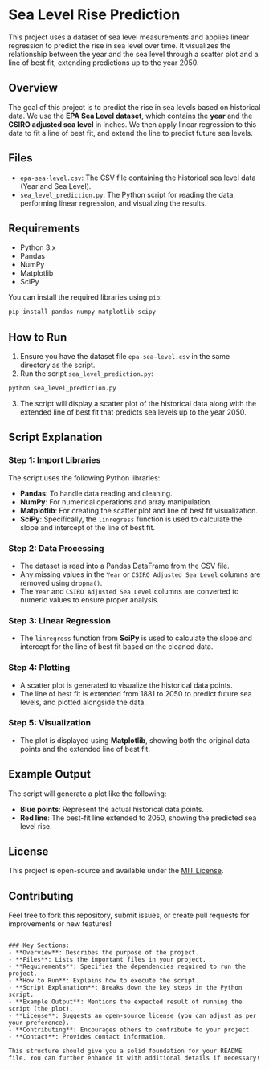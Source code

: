 
# Sea Level Rise Prediction

This project uses a dataset of sea level measurements and applies linear regression to predict the rise in sea level over time. It visualizes the relationship between the year and the sea level through a scatter plot and a line of best fit, extending predictions up to the year 2050.

## Overview

The goal of this project is to predict the rise in sea levels based on historical data. We use the **EPA Sea Level dataset**, which contains the **year** and the **CSIRO adjusted sea level** in inches. We then apply linear regression to this data to fit a line of best fit, and extend the line to predict future sea levels.

## Files

- `epa-sea-level.csv`: The CSV file containing the historical sea level data (Year and Sea Level).
- `sea_level_prediction.py`: The Python script for reading the data, performing linear regression, and visualizing the results.

## Requirements

- Python 3.x
- Pandas
- NumPy
- Matplotlib
- SciPy

You can install the required libraries using `pip`:

```bash
pip install pandas numpy matplotlib scipy
```

## How to Run

1. Ensure you have the dataset file `epa-sea-level.csv` in the same directory as the script.
2. Run the script `sea_level_prediction.py`:

```bash
python sea_level_prediction.py
```

3. The script will display a scatter plot of the historical data along with the extended line of best fit that predicts sea levels up to the year 2050.

## Script Explanation

### Step 1: Import Libraries

The script uses the following Python libraries:

- **Pandas**: To handle data reading and cleaning.
- **NumPy**: For numerical operations and array manipulation.
- **Matplotlib**: For creating the scatter plot and line of best fit visualization.
- **SciPy**: Specifically, the `linregress` function is used to calculate the slope and intercept of the line of best fit.

### Step 2: Data Processing

- The dataset is read into a Pandas DataFrame from the CSV file.
- Any missing values in the `Year` or `CSIRO Adjusted Sea Level` columns are removed using `dropna()`.
- The `Year` and `CSIRO Adjusted Sea Level` columns are converted to numeric values to ensure proper analysis.

### Step 3: Linear Regression

- The `linregress` function from **SciPy** is used to calculate the slope and intercept for the line of best fit based on the cleaned data.

### Step 4: Plotting

- A scatter plot is generated to visualize the historical data points.
- The line of best fit is extended from 1881 to 2050 to predict future sea levels, and plotted alongside the data.

### Step 5: Visualization

- The plot is displayed using **Matplotlib**, showing both the original data points and the extended line of best fit.

## Example Output

The script will generate a plot like the following:

- **Blue points**: Represent the actual historical data points.
- **Red line**: The best-fit line extended to 2050, showing the predicted sea level rise.

## License

This project is open-source and available under the [MIT License](LICENSE).

## Contributing

Feel free to fork this repository, submit issues, or create pull requests for improvements or new features!


```

### Key Sections:
- **Overview**: Describes the purpose of the project.
- **Files**: Lists the important files in your project.
- **Requirements**: Specifies the dependencies required to run the project.
- **How to Run**: Explains how to execute the script.
- **Script Explanation**: Breaks down the key steps in the Python script.
- **Example Output**: Mentions the expected result of running the script (the plot).
- **License**: Suggests an open-source license (you can adjust as per your preference).
- **Contributing**: Encourages others to contribute to your project.
- **Contact**: Provides contact information.

This structure should give you a solid foundation for your README file. You can further enhance it with additional details if necessary!